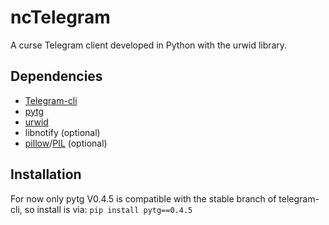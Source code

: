 # ncTelegram
A curse Telegram client developed in Python with the urwid library.

## Dependencies

* [Telegram-cli](https://github.com/vysheng/tg)
* [pytg](https://github.com/luckydonald/pytg)
* [urwid](http://urwid.org)
* libnotify (optional)
* [pillow](http://python-pillow.org)/[PIL](http://www.pythonware.com/products/pil) (optional)

## Installation

For now only pytg V0.4.5 is compatible with the stable branch of telegram-cli, so install is via: `pip install pytg==0.4.5`
